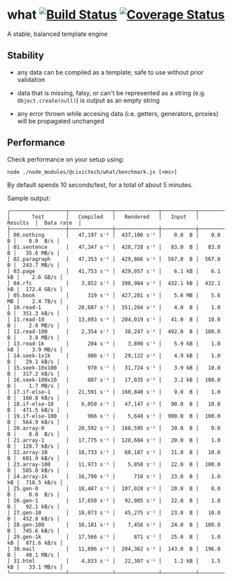 # what [![Build Status](https://travis-ci.org/civictechro/what.svg?branch=master)](https://travis-ci.org/civictechro/what) [![Coverage Status](https://coveralls.io/repos/github/civictechro/what/badge.svg)](https://coveralls.io/github/civictechro/what)

A stable, balanced template engine

## Stability

* any data can be compiled as a template; safe to use without prior validation

* data that is missing, falsy, or can't be represented as a string (e.g. `Object.create(null)`) is output as an empty string

* any error thrown while accesing data (i.e. getters, generators, proxies) will be propagated unchanged

## Performance

Check performance on your setup using:

```
node ./node_modules/@civictech/what/benchmark.js [<ms>]
```

By default spends 10 seconds/test, for a total of about 5 minutes.

Sample output:

```
┌──────────────────┬──────────────┬──────────────┬───────────┬───────────┬─────────────┐
│       Test       │   Compiled   │   Rendered   │   Input   │  Results  │  Data rate  │
├──────────────────┼──────────────┼──────────────┼───────────┼───────────┼─────────────┤
│ 00.nothing       │   47,197 s⁻¹ │  437,106 s⁻¹ │    0.0  B │    0.0  B │    0.0  B/s │
│ 01.sentence      │   47,347 s⁻¹ │  428,728 s⁻¹ │   83.0  B │   83.0  B │   35.6 MB/s │
│ 02.paragraph     │   47,353 s⁻¹ │  429,866 s⁻¹ │  567.0  B │  567.0  B │  243.7 MB/s │
│ 03.page          │   41,753 s⁻¹ │  429,057 s⁻¹ │    6.1 kB │    6.1 kB │    2.6 GB/s │
│ 04.rfc           │    3,852 s⁻¹ │  398,984 s⁻¹ │  432.1 kB │  432.1 kB │  172.4 GB/s │
│ 05.book          │      319 s⁻¹ │  427,281 s⁻¹ │    5.6 MB │    5.6 MB │    2.4 TB/s │
│ 10.read-1        │   28,607 s⁻¹ │  351,284 s⁻¹ │    4.0  B │    1.0  B │  351.3 kB/s │
│ 11.read-10       │   13,893 s⁻¹ │  204,019 s⁻¹ │   41.0  B │   10.0  B │    2.0 MB/s │
│ 12.read-100      │    2,354 s⁻¹ │   38,247 s⁻¹ │  492.0  B │  100.0  B │    3.8 MB/s │
│ 13.read-1k       │      204 s⁻¹ │    3,890 s⁻¹ │    5.9 kB │    1.0 kB │    3.9 MB/s │
│ 14.seek-1x1k     │      986 s⁻¹ │   29,122 s⁻¹ │    4.9 kB │    1.0  B │   29.1 kB/s │
│ 15.seek-10x100   │      978 s⁻¹ │   31,724 s⁻¹ │    3.9 kB │   10.0  B │  317.2 kB/s │
│ 16.seek-100x10   │      807 s⁻¹ │   17,035 s⁻¹ │    3.2 kB │  100.0  B │    1.7 MB/s │
│ 17.if-else-1     │   21,591 s⁻¹ │  160,840 s⁻¹ │    9.0  B │    1.0  B │  160.8 kB/s │
│ 18.if-else-10    │    6,050 s⁻¹ │   47,147 s⁻¹ │   90.0  B │   10.0  B │  471.5 kB/s │
│ 19.if-else-100   │      966 s⁻¹ │    5,648 s⁻¹ │  900.0  B │  100.0  B │  564.9 kB/s │
│ 20.array-0       │   20,592 s⁻¹ │  168,595 s⁻¹ │   20.0  B │    0.0  B │    0.0  B/s │
│ 21.array-1       │   17,775 s⁻¹ │  128,684 s⁻¹ │   20.0  B │    1.0  B │  128.7 kB/s │
│ 22.array-10      │   18,733 s⁻¹ │   60,187 s⁻¹ │   21.0  B │   10.0  B │  601.9 kB/s │
│ 23.array-100     │   11,973 s⁻¹ │    5,850 s⁻¹ │   22.0  B │  100.0  B │  585.0 kB/s │
│ 24.array-1k      │   16,790 s⁻¹ │      718 s⁻¹ │   23.0  B │    1.0 kB │  718.5 kB/s │
│ 25.gen-0         │   18,487 s⁻¹ │  107,028 s⁻¹ │   20.0  B │    0.0  B │    0.0  B/s │
│ 26.gen-1         │   17,650 s⁻¹ │   92,085 s⁻¹ │   22.0  B │    1.0  B │   92.1 kB/s │
│ 27.gen-10        │   18,073 s⁻¹ │   45,275 s⁻¹ │   23.0  B │   10.0  B │  452.8 kB/s │
│ 28.gen-100       │   16,181 s⁻¹ │    7,456 s⁻¹ │   24.0  B │  100.0  B │  745.6 kB/s │
│ 29.gen-1k        │   17,566 s⁻¹ │      871 s⁻¹ │   25.0  B │    1.0 kB │  871.6 kB/s │
│ 30.mail          │   11,896 s⁻¹ │  204,362 s⁻¹ │  143.0  B │  196.0  B │   40.1 MB/s │
│ 31.html          │    4,833 s⁻¹ │   22,307 s⁻¹ │    1.2 kB │    1.5 kB │   33.1 MB/s │
└──────────────────┴──────────────┴──────────────┴───────────┴───────────┴─────────────┘
```